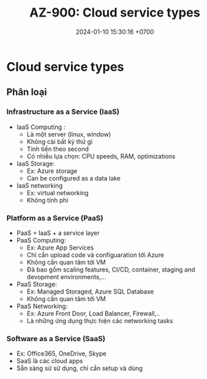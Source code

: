 ﻿---
layout: post
title:  "AZ-900: Cloud service types"
date:   2024-01-10 15:30:16 +0700
categories: az-900 cloud-service-types
---

# Cloud service types
## Phân loại
### Infrastructure as a Service (IaaS)
- IaaS Computing : 
	- Là một server (linux, window)
	- Không cài bất kỳ thứ gì
	- Tính tiền theo second
	- Có nhiều lựa chọn: CPU speeds, RAM, optimizations
- IaaS Storage:
	- Ex: Azure storage
	- Can be configured as a data lake
- IaaS networking
	- Ex: virtual networking
	- Không tính phí
### Platform as a Service (PaaS)
- PaaS = IaaS + a service layer
- PaaS Computing:
	- Ex: Azure App Services
	- Chỉ cần upload code và configuaration tới Azure 
	- Không cần quan tâm tới VM
	- Đã bao gồm scaling features, CI/CD, container, staging and devopment environments,...
- PaaS Storage:
	- Ex: Managed Storaged, Azure SQL Database
	- Không cần quan tâm tới VM
- PaaS Networking:
	- Ex: Azure Front Door, Load Balancer, Firewall,..
	- Là những ứng dụng thực hiện các networking tasks
### Software as a Service (SaaS)
- Ex: Office365, OneDrive, Skype
- SaaS là các cloud apps
- Sẵn sàng sử sử dụng, chỉ cần setup và dùng